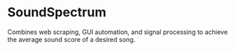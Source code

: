 # SoundSpectrum
Combines web scraping, GUI automation, and signal processing to achieve the average sound score of a desired song.

